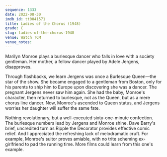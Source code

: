 ```yaml
---
sequence: 1333
date: 2022-08-30
imdb_id: tt0041571
title: Ladies of the Chorus (1948)
grade: C
slug: ladies-of-the-chorus-1948
venue: Watch TCM
venue_notes:
---
```


Marilyn Monroe plays a burlesque dancer who falls in love with a society gentleman. Her mother, a fellow dancer played by Adele Jergens, disapproves.

<!-- end -->

Through flashbacks, we learn Jergens was once a Burlesque Queen—the star of the show. She became engaged to a gentleman from Boston, only for his parents to ship him to Europe upon discovering she was a dancer. The pregnant Jergens never saw him again. She had the baby, Monroe's character, then returned to burlesque, not as the Queen, but as a mere chorus line dancer. Now, Monroe's ascended to Queen status, and Jergens worries her daughter will suffer the same fate.

Nothing revolutionary, but a well-executed sixty-one-minute confection. The burlesque numbers lead by Jergens and Monroe shine. Dave Barry's brief, uncredited turn as Ripple the Decorator provides effective comic relief. And I appreciated the refreshing lack of melodramatic cruft. For example, Monroe's suitor proves amiable, with no trite scheming ex-girlfriend to pad the running time. More films could learn from this one's example.
